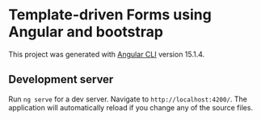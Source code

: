 #  Template-driven Forms using Angular and bootstrap



This project was generated with [Angular CLI](https://github.com/angular/angular-cli) version 15.1.4. 

## Development server

Run `ng serve` for a dev server. Navigate to `http://localhost:4200/`. The application will automatically reload if you change any of the source files.


